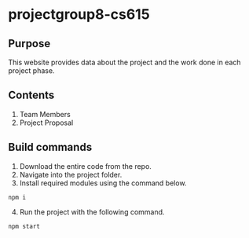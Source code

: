 # projectgroup8-cs615

## Purpose
This website provides data about the project and the work done in each project phase. 

## Contents
1. Team Members
2. Project Proposal

## Build commands
1. Download the entire code from the repo.
2. Navigate into the project folder.
3. Install required modules using the command below.
```
npm i
```
4. Run the project with the following command.
```
npm start
```